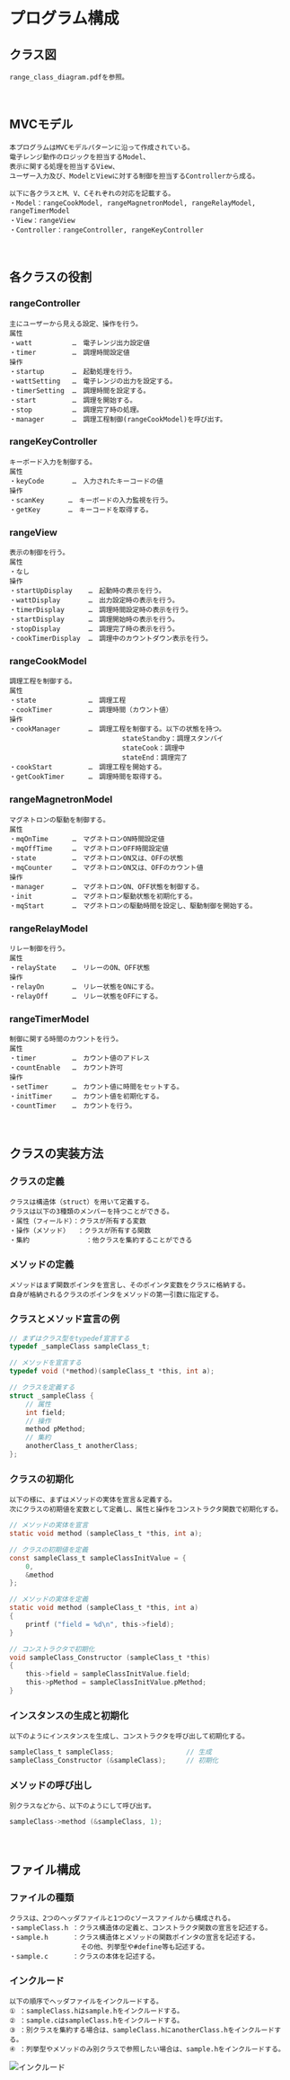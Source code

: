 # プログラム構成

## クラス図
    range_class_diagram.pdfを参照。
<br>

## MVCモデル
    本プログラムはMVCモデルパターンに沿って作成されている。
    電子レンジ動作のロジックを担当するModel、
    表示に関する処理を担当するView、
    ユーザー入力及び、ModelとViewに対する制御を担当するControllerから成る。

    以下に各クラスとM、V、Cそれぞれの対応を記載する。
    ・Model：rangeCookModel, rangeMagnetronModel, rangeRelayModel, rangeTimerModel
    ・View：rangeView
    ・Controller：rangeController, rangeKeyController
<br>

## 各クラスの役割
### rangeController
    主にユーザーから見える設定、操作を行う。
    属性
    ・watt          …　電子レンジ出力設定値
    ・timer         …　調理時間設定値
    操作
    ・startup       …　起動処理を行う。
    ・wattSetting   …　電子レンジの出力を設定する。
    ・timerSetting  …　調理時間を設定する。
    ・start         …　調理を開始する。
    ・stop          …　調理完了時の処理。
    ・manager       …　調理工程制御(rangeCookModel)を呼び出す。

### rangeKeyController
    キーボード入力を制御する。
    属性
    ・keyCode       …　入力されたキーコードの値
    操作
    ・scanKey      …　キーボードの入力監視を行う。
    ・getKey       …　キーコードを取得する。

### rangeView
    表示の制御を行う。
    属性
    ・なし
    操作
    ・startUpDisplay    …　起動時の表示を行う。
    ・wattDisplay       …　出力設定時の表示を行う。
    ・timerDisplay      …　調理時間設定時の表示を行う。
    ・startDisplay      …　調理開始時の表示を行う。
    ・stopDisplay       …　調理完了時の表示を行う。
    ・cookTimerDisplay  …　調理中のカウントダウン表示を行う。

### rangeCookModel
    調理工程を制御する。
    属性
    ・state             …　調理工程
    ・cookTimer         …　調理時間（カウント値）
    操作
    ・cookManager       …　調理工程を制御する。以下の状態を持つ。
                                stateStandby：調理スタンバイ
                                stateCook：調理中
                                stateEnd：調理完了
    ・cookStart         …　調理工程を開始する。
    ・getCookTimer      …　調理時間を取得する。

### rangeMagnetronModel
    マグネトロンの駆動を制御する。
    属性
    ・mqOnTime      …　マグネトロンON時間設定値
    ・mqOffTime     …　マグネトロンOFF時間設定値
    ・state         …　マグネトロンON又は、OFFの状態
    ・mqCounter     …　マグネトロンON又は、OFFのカウント値
    操作
    ・manager       …　マグネトロンON、OFF状態を制御する。
    ・init          …　マグネトロン駆動状態を初期化する。
    ・mqStart       …　マグネトロンの駆動時間を設定し、駆動制御を開始する。

### rangeRelayModel
    リレー制御を行う。
    属性
    ・relayState    …　リレーのON、OFF状態
    操作
    ・relayOn       …　リレー状態をONにする。
    ・relayOff      …　リレー状態をOFFにする。

### rangeTimerModel
    制御に関する時間のカウントを行う。
    属性
    ・timer         …　カウント値のアドレス
    ・countEnable   …　カウント許可
    操作
    ・setTimer      …　カウント値に時間をセットする。
    ・initTimer     …　カウント値を初期化する。
    ・countTimer    …　カウントを行う。
<br>

## クラスの実装方法
### クラスの定義
    クラスは構造体（struct）を用いて定義する。
    クラスは以下の3種類のメンバーを持つことができる。
    ・属性（フィールド）：クラスが所有する変数
    ・操作（メソッド）  ：クラスが所有する関数
    ・集約              ：他クラスを集約することができる

### メソッドの定義
    メソッドはまず関数ポインタを宣言し、そのポインタ変数をクラスに格納する。
    自身が格納されるクラスのポインタをメソッドの第一引数に指定する。

### クラスとメソッド宣言の例
```c
// まずはクラス型をtypedef宣言する
typedef _sampleClass sampleClass_t;

// メソッドを宣言する
typedef void (*method)(sampleClass_t *this, int a);

// クラスを定義する
struct _sampleClass {
    // 属性
    int field;
    // 操作
    method pMethod;
    // 集約
    anotherClass_t anotherClass;
};
```

### クラスの初期化
    以下の様に、まずはメソッドの実体を宣言＆定義する。
    次にクラスの初期値を変数として定義し、属性と操作をコンストラクタ関数で初期化する。
```c
// メソッドの実体を宣言
static void method (sampleClass_t *this, int a);

// クラスの初期値を定義
const sampleClass_t sampleClassInitValue = {
    0,
    &method
};

// メソッドの実体を定義
static void method (sampleClass_t *this, int a)
{
    printf ("field = %d\n", this->field);
}

// コンストラクタで初期化
void sampleClass_Constructor (sampleClass_t *this)
{
    this->field = sampleClassInitValue.field;
    this->pMethod = sampleClassInitValue.pMethod;
}
```
### インスタンスの生成と初期化
    以下のようにインスタンスを生成し、コンストラクタを呼び出して初期化する。
```c
sampleClass_t sampleClass;                  // 生成
sampleClass_Constructor (&sampleClass);     // 初期化
```

### メソッドの呼び出し
    別クラスなどから、以下のようにして呼び出す。
```c
sampleClass->method (&sampleClass, 1);
```
<br>

## ファイル構成
### ファイルの種類
    クラスは、2つのヘッダファイルと1つのcソースファイルから構成される。
    ・sampleClass.h ：クラス構造体の定義と、コンストラクタ関数の宣言を記述する。
    ・sample.h      ：クラス構造体とメソッドの関数ポインタの宣言を記述する。
                    　その他、列挙型や#define等も記述する。
    ・sample.c      ：クラスの本体を記述する。

### インクルード
    以下の順序でヘッダファイルをインクルードする。
    ① ：sampleClass.hはsample.hをインクルードする。
    ② ：sample.cはsampleClass.hをインクルードする。
    ③ ：別クラスを集約する場合は、sampleClass.hにanotherClass.hをインクルードする。
    ④ ：列挙型やメソッドのみ別クラスで参照したい場合は、sample.hをインクルードする。
![インクルード](include.jpg)


